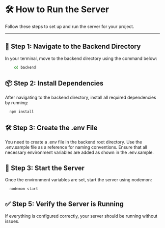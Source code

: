 # 🛠️ How to Run the Server

Follow these steps to set up and run the server for your project.

---

## 📂 Step 1: Navigate to the Backend Directory

In your terminal, move to the backend directory using the command below:

```bash
    cd backend
```

## 📦 Step 2: Install Dependencies

After navigating to the backend directory, install all required dependencies by running:

```bash
  npm install
```

## 🛠️ Step 3: Create the .env File

You need to create a .env file in the backend root directory. Use the .env.sample file as a reference for naming conventions.
Ensure that all necessary environment variables are added as shown in the .env.sample.

## 🚀 Step 3: Start the Server

Once the environment variables are set, start the server using nodemon:
    
```bash
  nodemon start
```

## ✅ Step 5: Verify the Server is Running

If everything is configured correctly, your server should be running without issues.

